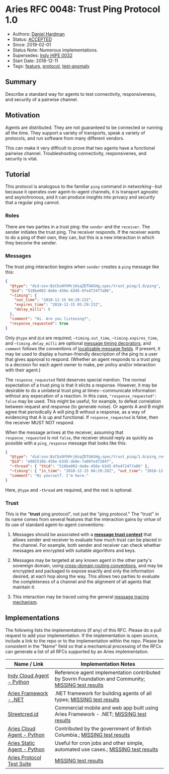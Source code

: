 # Aries RFC 0048: Trust Ping Protocol 1.0

- Authors: [Daniel Hardman](daniel.hardman@gmail.com)
- Status: [ACCEPTED](/README.md#accepted)
- Since: 2019-02-01
- Status Note: Numerous implementations. 
- Supersedes: [Indy HIPE 0032](https://github.com/hyperledger/indy-hipe/tree/master/text/0032-trust-ping)
- Start Date: 2018-12-11
- Tags: [feature](/tags.md#feature), [protocol](/tags.md#protocol), [test-anomaly](/tags.md#test-anomaly)

## Summary

Describe a standard way for agents to test connectivity,
responsiveness, and security of a pairwise channel.

## Motivation

Agents are distributed. They are not guaranteed to be
connected or running all the time. They support a
variety of transports, speak a variety of protocols,
and run software from many different vendors.

This can make it very difficult to prove that two
agents have a functional pairwise channel. Troubleshooting
connectivity, responsivenes, and security is vital.

## Tutorial

This protocol is analogous to the familiar `ping`
command in networking--but because it operates
over agent-to-agent channels, it is transport
agnostic and asynchronous, and it can produce insights
into privacy and security that a regular ping
cannot.

### Roles

There are two parties in a trust ping: the `sender`
and the `receiver`. The sender initiates the trust
ping. The receiver responds. If the receiver wants
to do a ping of their own, they can, but this is a
new interaction in which they become the sender.

### Messages

The trust ping interaction begins when `sender`
creates a `ping` message like this:

```JSON
{
  "@type": "did:sov:BzCbsNYhMrjHiqZDTUASHg;spec/trust_ping/1.0/ping",
  "@id": "518be002-de8e-456e-b3d5-8fe472477a86",
  "~timing": {
    "out_time": "2018-12-15 04:29:23Z",
    "expires_time": "2018-12-15 05:29:23Z",
    "delay_milli": 0
  },
  "comment": "Hi. Are you listening?",
  "response_requested": true
}
```

Only `@type` and `@id` are required; `~timing.out_time`, `~timing.expires_time`, 
and `~timing.delay_milli` are optional [message timing decorators](
../0032-message-timing/README.md), and `comment`
follows the conventions of [localizable message fields](
../0043-l10n/README.md). If present, it may
be used to display a human-friendly description of the ping to a user
that gives approval to respond. (Whether an agent responds to a trust
ping is a decision for each agent owner to make, per policy and/or
interaction with their agent.)

The `response_requested` field deserves special mention. The normal
expectation of a trust ping is that it elicits a response. However, it
may be desirable to do a unilateral trust ping at times--communicate
information without any expecation of a reaction. In this case,
`"response_requested": false` may be used. This might be useful, for
example, to defeat correlation between request and response (to generate
noise). Or agents A and B might agree that periodically A will ping B
without a response, as a way of evidencing that A is up and functional.
If `response_requested` is false, then the receiver MUST NOT respond.

When the message arrives at the receiver, assuming that `response_requested`
is not `false`, the receiver should reply as quickly as possible with a
`ping_response` message that looks like this:

```JSON
{
  "@type": "did:sov:BzCbsNYhMrjHiqZDTUASHg;spec/trust_ping/1.0/ping_response",
  "@id": "e002518b-456e-b3d5-de8e-7a86fe472847",
  "~thread": { "thid": "518be002-de8e-456e-b3d5-8fe472477a86" },
  "~timing": { "in_time": "2018-12-15 04:29:28Z", "out_time": "2018-12-15 04:31:00Z"},
  "comment": "Hi yourself. I'm here."
}
```

Here, `@type` and `~thread` are required, and the rest is optional.

### Trust

This is the "**trust** ping protocol", not just the "ping protocol."
The "trust" in its name comes from several features that the interaction
gains by virtue of its use of standard agent-to-agent conventions:

1. Messages should be associated with a [__message trust context__](
../../concepts/0029-message-trust-contexts/README.md)
that allows sender and receiver to evaluate how much trust can be placed
in the channel. For example, both sender and receiver can check whether
messages are encrypted with suitable algorithms and keys.

2. Messages may be targeted at any known agent in the other party's sovereign
domain, using [cross-domain routing conventions](
https://github.com/hyperledger/indy-hipe/blob/master/text/0022-cross-domain-messaging/README.md),
and may be encrypted and
packaged to expose exactly and only the information desired, at each hop
along the way. This allows two parties to evaluate the completeness of
a channel and the alignment of all agents that maintain it.

3. This interaction may be traced using the general [message tracing
mechanism](../0034-message-tracing/README.md).

## Implementations

The following lists the implementations (if any) of this RFC. Please do a pull 
request to add your implementation. If the implementation is open source, 
include a link to the repo or to the implementation within the repo. Please be 
consistent in the "Name" field so that a mechanical processing of the RFCs can 
generate a list of all RFCs supported by an Aries implementation.

Name / Link | Implementation Notes
--- | ---
[Indy Cloud Agent - Python](https://github.com/hyperledger/indy-agent/python) | Reference agent implementation contributed by Sovrin Foundation and Community; [MISSING test results](/tags.md#test-anomaly)
[Aries Framework - .NET](https://github.com/hyperledger/aries-framework-dotnet) | .NET framework for building agents of all types; [MISSING test results](/tags.md#test-anomaly)
[Streetcred.id](https://streetcred.id/) | Commercial mobile and web app built using Aries Framework - .NET; [MISSING test results](/tags.md#test-anomaly)
[Aries Cloud Agent - Python](https://github.com/hyperledger/aries-cloudagent-python) | Contributed by the government of British Columbia.; [MISSING test results](/tags.md#test-anomaly)
[Aries Static Agent - Python](https://github.com/hyperledger/aries-staticagent-python) | Useful for cron jobs and other simple, automated use cases.; [MISSING test results](/tags.md#test-anomaly)
[Aries Protocol Test Suite](https://github.com/hyperledger/aries-protocol-test-suite) | [MISSING test results](/tags.md#test-anomaly)
